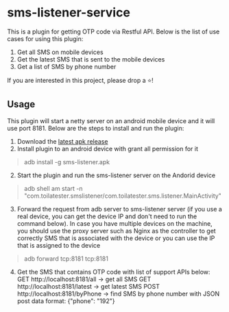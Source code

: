

# sms-listener-service
This is a plugin for getting OTP code via Restful API. Below is the list of use cases for using this plugin:
1. Get all SMS on mobile devices
2. Get the latest SMS that is sent to the mobile devices
3. Get a list of SMS by phone number

If you are interested in this project, please drop a ⭐!

## Usage

This plugin will start a netty server on an android mobile device and it will use port 8181. Below are the steps to install and run the plugin:
1. Download the [latest apk release](https://github.com/toilatester/sms-listener-service/releases)
1. Install plugin to an android device with grant all permission for it

> adb install -g sms-listener.apk

2. Start the plugin and run the sms-listener server on the Andorid device

> adb shell am start -n
> "com.toilatester.smslistener/com.toilatester.sms.listener.MainActivity"

3. Forward the request from adb server to sms-listener server (if you use a real device, you can get the device IP and don't need to run the command below). In case you have multiple devices on the machine, you should use the proxy server such as Nginx as the controller to get correctly SMS that is associated with the device or you can use the IP that is assigned to the device

> adb forward tcp:8181 tcp:8181

4. Get the SMS that contains OTP code with list of support APIs below:
GET http://localhost:8181/all -> get all SMS
GET http://localhost:8181/latest -> get latest SMS
POST http://localhost:8181/byPhone -> find SMS by phone number with JSON post data format: {"phone": "192"}
